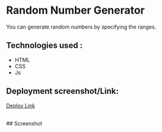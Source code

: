 # Random Number Generator
You can generate random numbers by specifying the ranges.

## Technologies used :
- HTML
- CSS
- Js

## Deployment screenshot/Link:

[Deploy Link](https://iamrahul8.github.io/Random-Number-Generator/)


<br>
## Screenshot

